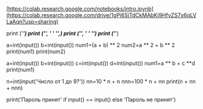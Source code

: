 [https://colab.research.google.com/notebooks/intro.ipynb](https://colab.research.google.com/drive/1gPj6SjTdCkMAbKi9HfvZS7x6qLVLaAqn?usp=sharing)

print ('*****************')
print ('*', '              ' '*',)
print ('*', '              ' '*')
print ('*****************')


a=int(input())
b=int(input())
num1=(a + b) ** 2
num2=a ** 2 + b ** 2
print(num1)
print(num2)


a=int(input())
b=int(input())
c=int(input())
d=int(input())
num1=a ** b + c **d
print(num1)


n=int(input('Число от 1 до 9?'))
nn=10 * n + n
nnn=100 * n + nn
print(n + nn + nnn)



print('Пароль принят' if input() == input() else 'Пароль не принят')











































































